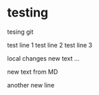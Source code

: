 # testing
tesing git

test line 1
test line 2
test line 3

local changes
new text ...

new text from MD

another new line
